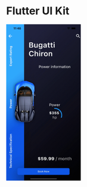 # Flutter UI Kit

<img src="https://github.com/boffincoders/Flutter-UI-Kits/blob/master/assets/screenshots/animation.gif?raw=true" width="200" height="420" /> 
